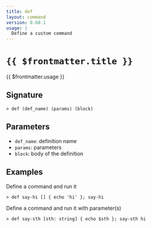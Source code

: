 ```yaml
---
title: def
layout: command
version: 0.60.1
usage: |
  Define a custom command
---
```


# `{{ $frontmatter.title }}`

<div style='white-space: pre-wrap;'>{{ $frontmatter.usage }}</div>

## Signature

`> def (def_name) (params) (block)`

## Parameters

- `def_name`: definition name
- `params`: parameters
- `block`: body of the definition

## Examples

Define a command and run it

```shell
> def say-hi [] { echo 'hi' }; say-hi
```

Define a command and run it with parameter(s)

```shell
> def say-sth [sth: string] { echo $sth }; say-sth hi
```
